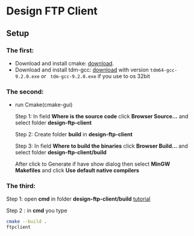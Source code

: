 # Design FTP Client 


## Setup

### The first:
- Download and install cmake: [download](https://cmake.org/download).
- Download and install tdm-gcc: [download](https://jmeubank.github.io/tdm-gcc/download/) with version ```tdm64-gcc-9.2.0.exe```
or ``` tdm-gcc-9.2.0.exe``` if you use to os 32bit

### The second:

- run Cmake(cmake-gui)

    Step 1: In field **Where is the source code** click **Browser Source...** and select folder **design-ftp-client**
    
    Step 2: Create folder **build** in **design-ftp-client**

    Step 3: In field **Where to build the binaries** click **Browser Build...** and select folder **design-ftp-client/build**

    After click to Generate if have show dialog then select **MinGW Makefiles** and click **Use default native compilers**

### The third:

Step 1: open **cmd** in folder **design-ftp-client/build** [tutorial](https://www.youtube.com/watch?v=bgSSJQolR0E)

Step 2 : in **cmd** you type
```bash
cmake --build .
ftpclient
```